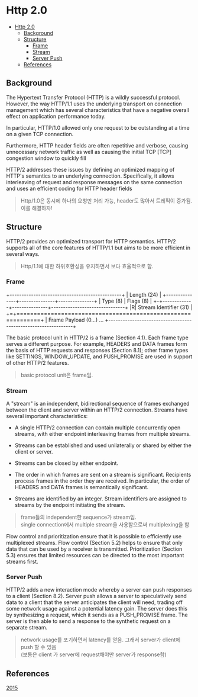 # Http 2.0

- [Http 2.0](#http-20)
  - [Background](#background)
  - [Structure](#structure)
    - [Frame](#frame)
    - [Stream](#stream)
    - [Server Push](#server-push)
  - [References](#references)

## Background

The Hypertext Transfer Protocol (HTTP) is a wildly successful
protocol.  However, the way HTTP/1.1 uses the underlying transport
on connection management which has several characteristics
that have a negative overall effect on application performance today.

In particular, HTTP/1.0 allowed only one request to be outstanding at
a time on a given TCP connection.

Furthermore, HTTP header fields are often repetitive and verbose,
causing unnecessary network traffic as well as causing the initial
TCP [TCP] congestion window to quickly fill

HTTP/2 addresses these issues by defining an optimized mapping of
HTTP's semantics to an underlying connection.  Specifically, it
allows interleaving of request and response messages on the same
connection and uses an efficient coding for HTTP header fields

> Http/1.0은 동시에 하나의 요청만 처리 가능, header도 많아서 트레픽이 증가됨. 이를 해결하자!

## Structure

HTTP/2 provides an optimized transport for HTTP semantics.  HTTP/2
supports all of the core features of HTTP/1.1 but aims to be more
efficient in several ways.

> Http/1.1에 대한 하위호환성을 유지하면서 보다 효율적으로 함.

### Frame

+-----------------------------------------------+
|                 Length (24)                   |
+---------------+---------------+---------------+
|   Type (8)    |   Flags (8)   |
+-+-------------+---------------+-------------------------------+
|R|                 Stream Identifier (31)                      |
+=+=============================================================+
|                   Frame Payload (0...)                      ...
+---------------------------------------------------------------+

The basic protocol unit in HTTP/2 is a frame (Section 4.1).  Each
frame type serves a different purpose.  For example, HEADERS and DATA
frames form the basis of HTTP requests and responses (Section 8.1);
other frame types like SETTINGS, WINDOW_UPDATE, and PUSH_PROMISE are
used in support of other HTTP/2 features.

> basic protocol unit은 frame임.

### Stream

A "stream" is an independent, bidirectional sequence of frames
exchanged between the client and server within an HTTP/2 connection.
Streams have several important characteristics:

- A single HTTP/2 connection can contain multiple concurrently open
  streams, with either endpoint interleaving frames from multiple
  streams.

- Streams can be established and used unilaterally or shared by
  either the client or server.

- Streams can be closed by either endpoint.

- The order in which frames are sent on a stream is significant.
  Recipients process frames in the order they are received.  In
  particular, the order of HEADERS and DATA frames is semantically
  significant.

- Streams are identified by an integer.  Stream identifiers are
  assigned to streams by the endpoint initiating the stream.

> frame들의 independent한 sequence가 stream임.\
> single connection에서 multiple stream을 사용함으로써 multiplexing을 함

Flow control and prioritization ensure that it is possible to
efficiently use multiplexed streams.  Flow control (Section 5.2)
helps to ensure that only data that can be used by a receiver is
transmitted.  Prioritization (Section 5.3) ensures that limited
resources can be directed to the most important streams first.

### Server Push

HTTP/2 adds a new interaction mode whereby a server can push
responses to a client (Section 8.2).  Server push allows a server to
speculatively send data to a client that the server anticipates the
client will need, trading off some network usage against a potential
latency gain.  The server does this by synthesizing a request, which
it sends as a PUSH_PROMISE frame.  The server is then able to send a
response to the synthetic request on a separate stream.

> network usage를 포기하면서 latency를 얻음. 그래서 server가 client에 push 할 수 있음\
> (보통은 client 가 server에 request해야만 server가 response함)

## References

[2015](https://tools.ietf.org/html/rfc7540)